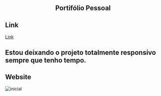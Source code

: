 <h2 align="center"> 
	Portifólio Pessoal
</h2>

## Link
[Link](https://matcastro.vercel.app/)

## Estou deixando o projeto totalmente responsivo sempre que tenho tempo.

## Website
![inicial](https://user-images.githubusercontent.com/94663972/187491021-25a902f9-cdc6-4c24-9c59-ec12063b9cdf.png)

